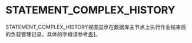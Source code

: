 # STATEMENT\_COMPLEX\_HISTORY

STATEMENT\_COMPLEX\_HISTORY视图显示在数据库主节点上执行作业结束后的负载管理记录。具体的字段请参考[表1](../DatabaseReference/GS_SESSION_MEMORY_DETAIL.md#zh-cn_topic_0059778760_td16c4d9490d3429bb7924dc70121414a)。

